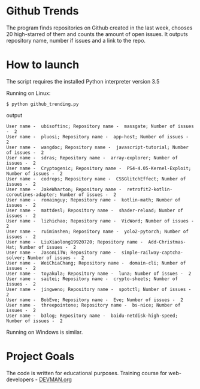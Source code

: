 # Github Trends

The program finds repositories on Github created in the last week, chooses 20 high-starred of them and counts the amount of open issues. 
It outputs repository name, number if issues and a link to the repo.

# How to launch

The script requires the installed Python interpreter version 3.5

Running on Linux:
```
$ python github_trending.py
```

output
```
User name -  ubisoftinc; Repository name -  massgate; Number of issues -  2
User name -  pluosi; Repository name -  app-host; Number of issues -  2
User name -  wangdoc; Repository name -  javascript-tutorial; Number of issues -  2
User name -  sdras; Repository name -  array-explorer; Number of issues -  2
User name -  Cryptogenic; Repository name -  PS4-4.05-Kernel-Exploit; Number of issues -  2
User name -  codrops; Repository name -  CSSGlitchEffect; Number of issues -  2
User name -  JakeWharton; Repository name -  retrofit2-kotlin-coroutines-adapter; Number of issues -  2
User name -  romainguy; Repository name -  kotlin-math; Number of issues -  2
User name -  mattdesl; Repository name -  shader-reload; Number of issues -  2
User name -  lizhichao; Repository name -  VicWord; Number of issues -  2
User name -  ruiminshen; Repository name -  yolo2-pytorch; Number of issues -  2
User name -  LiuXiaolong19920720; Repository name -  Add-Christmas-Hat; Number of issues -  2
User name -  JasonLiTW; Repository name -  simple-railway-captcha-solver; Number of issues -  2
User name -  WeiChiaChang; Repository name -  domain-cli; Number of issues -  2
User name -  toyakula; Repository name -  luna; Number of issues -  2
User name -  saitei; Repository name -  crypto-sheets; Number of issues -  2
User name -  jingweno; Repository name -  spotctl; Number of issues -  2
User name -  BobEve; Repository name -  Eve; Number of issues -  2
User name -  threepointone; Repository name -  bs-nice; Number of issues -  2
User name -  b3log; Repository name -  baidu-netdisk-high-speed; Number of issues -  2
```
Running on Windows is similar.


# Project Goals

The code is written for educational purposes. Training course for web-developers - [DEVMAN.org](https://devman.org)
